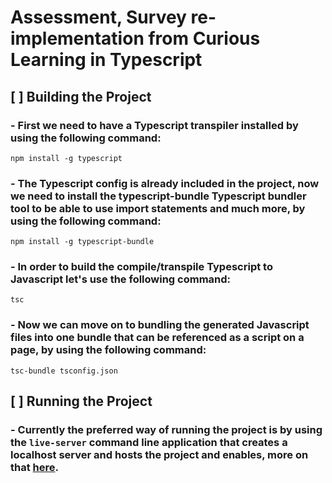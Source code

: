 # Assessment, Survey re-implementation from Curious Learning in Typescript

## [ ] Building the Project

### - First we need to have a Typescript transpiler installed by using the following command:

`npm install -g typescript`

### - The Typescript config is already included in the project, now we need to install the typescript-bundle Typescript bundler tool to be able to use import statements and much more, by using the following command:

`npm install -g typescript-bundle`

### - In order to build the compile/transpile Typescript to Javascript let's use the following command:

`tsc`

### - Now we can move on to bundling the generated Javascript files into one bundle that can be referenced as a script on a page, by using the following command:

`tsc-bundle tsconfig.json`

## [ ] Running the Project

### - Currently the preferred way of running the project is by using the `live-server` command line application that creates a localhost server and hosts the project and enables, more on that [here](https://www.npmjs.com/package/live-server).
